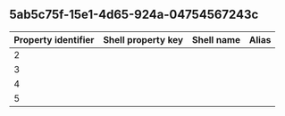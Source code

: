 ## 5ab5c75f-15e1-4d65-924a-04754567243c

Property identifier | Shell property key | Shell name | Alias
--- | --- | --- | ---
2 |  |  | 
3 |  |  | 
4 |  |  | 
5 |  |  | 

